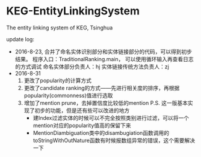 ﻿# KEG-EntityLinkingSystem
The entity linking system of KEG, Tsinghua

update log:
- 2016-8-23, 合并了命名实体识别部分和实体链接部分的代码，可以得到初步结果。
            程序入口：TraditionalRanking.main， 可以使用循环输入再查看日志的方式调试
            命名实体部分负责人：hj
            实体链接传统方法负责人：zj
- 2016-8-31
	1. 更改了popularity的计算方式
	2. 更改了candidate ranking的方式——先进行相关度的排序，再根据popularity(commonness)值进行选取
	3. 增加了mention prune，去掉置信度比较低的mention
	P.S. 这一版基本实现了初步的功能，但是还有些可以改进的地方
		- 建Index过滤实体的时候可以不完全按照类别进行过滤，可以将一个mention对应的popularity值高的保留下来
		- MentionDiambiguation类中的disambugiation函数调用的toStringWithOutNature函数有时候报数组异常的错误，这个需要解决一下
	